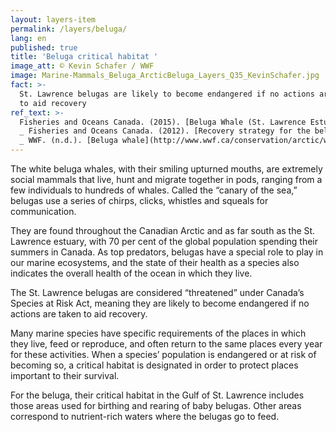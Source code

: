 ```yaml
---
layout: layers-item
permalink: /layers/beluga/
lang: en
published: true
title: 'Beluga critical habitat '
image_att: © Kevin Schafer / WWF
image: Marine-Mammals_Beluga_ArcticBeluga_Layers_Q35_KevinSchafer.jpg
fact: >-
  St. Lawrence belugas are likely to become endangered if no actions are taken
  to aid recovery
ref_text: >-
  Fisheries and Oceans Canada. (2015). [Beluga Whale (St. Lawrence Estuary population)](http://www.dfo-mpo.gc.ca/species-especes/profiles-profils/belugaStLa-eng.html)
  _ Fisheries and Oceans Canada. (2012). [Recovery strategy for the beluga whale (Delphinapterus leucas) St. Lawrence Estuary population in Canada](http://www.dfo-mpo.gc.ca/species-especes/profiles-profils/belugaStLa-eng.html)
  _ WWF. (n.d.). [Beluga whale](http://www.wwf.ca/conservation/arctic/wildlife/beluga_whales/)
---
```

The white beluga whales, with their smiling upturned mouths, are extremely social mammals that live, hunt and migrate together in pods, ranging from a few individuals to hundreds of whales. Called the “canary of the sea,” belugas use a series of chirps, clicks, whistles and squeals for communication. 

They are found throughout the Canadian Arctic and as far south as the St. Lawrence estuary, with 70 per cent of the global population spending their summers in Canada. As top predators, belugas have a special role to play in our marine ecosystems, and the state of their health as a species also indicates the overall health of the ocean in which they live.

The St. Lawrence belugas are considered “threatened” under Canada’s Species at Risk Act, meaning they are likely to become endangered if no actions are taken to aid recovery.

Many marine species have specific requirements of the places in which they live, feed or reproduce, and often return to the same places every year for these activities. When a species’ population is endangered or at risk of becoming so, a critical habitat is designated in order to protect places important to their survival.

For the beluga, their critical habitat in the Gulf of St. Lawrence includes those areas used for birthing and rearing of baby belugas. Other areas correspond to nutrient-rich waters where the belugas go to feed.
